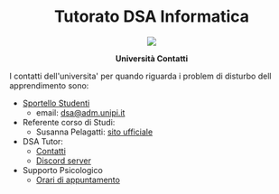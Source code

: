 <div align="center">
  <h1> Tutorato DSA Informatica </h1>

  <img src="https://study-eu.s3.amazonaws.com/uploads/university/university-of-pisa-logo.png" />

  <p>
    <strong> Università Contatti  </strong>
  </p>
</div>

I contatti dell'universita' per quando riguarda i problem di disturbo dell apprendimento sono:

- [Sportello Studenti](https://www.unipi.it/index.php/servizi-e-orientamento/item/1174-sportello-dislessia-e-dsa-disturbi-specifici-di-apprendimento)
    - email: [dsa@adm.unipi.it](mailto:dsa@adm.unipi.it)
- Referente corso di Studi:
  - Susanna Pelagatti: [sito ufficiale](http://pages.di.unipi.it/pelagatti)
- DSA Tutor:
  - [Contatti](../tutor_contact/README.md)
  - [Discord server](https://discord.com/invite/SZmjnzTjZ8)
- Supporto Psicologico
  - [Orari di appuntamento](https://drive.google.com/file/d/1ioMZ3OkFOW7E4W9iIss-GSxp_JZlDc2a/view?usp=sharing) 
